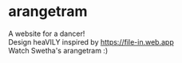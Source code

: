 # arangetram
A website for a dancer!<br>
Design heaVILY inspired by https://file-in.web.app<br>
Watch Swetha's arangetram :)
